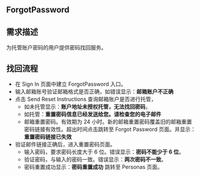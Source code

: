 ## ForgotPassword

## 需求描述

为托管账户密码的用户提供密码找回服务。

## 找回流程

- 在 Sign In 页面中建立 ForgotPassword 入口。
- 输入邮箱账号验证邮箱格式是否正确，如错误显示：**邮箱账户不正确**
- 点击 Send Reset Instructions 查询邮箱账户是否进行托管，
  - 如未托管显示：**账户地址未授权托管，无法找回密码**，
  - 如托管：**重置密码信息已经发送给您。请检查您的电子邮件** 
  - 邮箱重置密码。有效期为 24 小时。新的邮箱重置密码覆盖旧的邮箱重置密码链接有效性。超出时间点击跳转至 Forgot Password  页面。并显示：**重置密码链接已失效**
- 验证邮件链接正确后，进入重置密码页面。
  - 输入密码，要求密码长度大于 6 位。错误显示：**密码不能少于 6 位**。
  - 验证密码，与输入的密码一致。错误显示：**两次密码不一致**。
  - 密码重置成功显示：**密码重置成功**  跳转至 Personas 页面。

